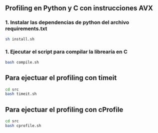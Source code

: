 
##  Profiling en Python y C con instrucciones AVX

### 1. Instalar las dependencias de python del archivo requirements.txt

```bash
sh install.sh
```

### 1. Ejecutar el script para compilar la librearía en C 

```bash
bash compile.sh
```

## Para ejectuar el profiling con timeit
```bash
cd src
bash timeit.sh
```

## Para ejectuar el profiling con cProfile
```bash
cd src
bash cprofile.sh
```